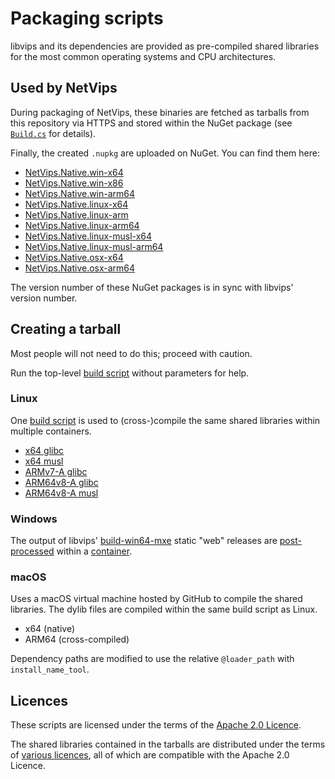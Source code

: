 # Packaging scripts

libvips and its dependencies are provided as pre-compiled shared libraries
for the most common operating systems and CPU architectures.

## Used by NetVips

During packaging of NetVips, these binaries are fetched as tarballs from
this repository via HTTPS and stored within the NuGet package (see
[`Build.cs`](https://github.com/kleisauke/net-vips/blob/master/build/Build.cs)
for details).

Finally, the created `.nupkg` are uploaded on NuGet. You can find them here:
* [NetVips.Native.win-x64](https://www.nuget.org/packages/NetVips.Native.win-x64)
* [NetVips.Native.win-x86](https://www.nuget.org/packages/NetVips.Native.win-x86)
* [NetVips.Native.win-arm64](https://www.nuget.org/packages/NetVips.Native.win-arm64)
* [NetVips.Native.linux-x64](https://www.nuget.org/packages/NetVips.Native.linux-x64)
* [NetVips.Native.linux-arm](https://www.nuget.org/packages/NetVips.Native.linux-arm)
* [NetVips.Native.linux-arm64](https://www.nuget.org/packages/NetVips.Native.linux-arm64)
* [NetVips.Native.linux-musl-x64](https://www.nuget.org/packages/NetVips.Native.linux-musl-x64)
* [NetVips.Native.linux-musl-arm64](https://www.nuget.org/packages/NetVips.Native.linux-musl-arm64)
* [NetVips.Native.osx-x64](https://www.nuget.org/packages/NetVips.Native.osx-x64)
* [NetVips.Native.osx-arm64](https://www.nuget.org/packages/NetVips.Native.osx-arm64)

The version number of these NuGet packages is in sync with libvips' version number.

## Creating a tarball

Most people will not need to do this; proceed with caution.

Run the top-level [build script](build.sh) without parameters for help.

### Linux

One [build script](build/lin.sh) is used to (cross-)compile
the same shared libraries within multiple containers.

* [x64 glibc](linux-x64/Dockerfile)
* [x64 musl](linux-musl-x64/Dockerfile)
* [ARMv7-A glibc](linux-arm/Dockerfile)
* [ARM64v8-A glibc](linux-arm64/Dockerfile)
* [ARM64v8-A musl](linux-musl-arm64/Dockerfile)

### Windows

The output of libvips' [build-win64-mxe](https://github.com/libvips/build-win64-mxe)
static "web" releases are [post-processed](build/win.sh) within a [container](win32/Dockerfile).

### macOS

Uses a macOS virtual machine hosted by GitHub to compile the shared libraries.
The dylib files are compiled within the same build script as Linux.

* x64 (native)
* ARM64 (cross-compiled)

Dependency paths are modified to use the relative `@loader_path` with `install_name_tool`.

## Licences

These scripts are licensed under the terms of the [Apache 2.0 Licence](LICENSE).

The shared libraries contained in the tarballs are distributed under
the terms of [various licences](THIRD-PARTY-NOTICES.md), all of which
are compatible with the Apache 2.0 Licence.
